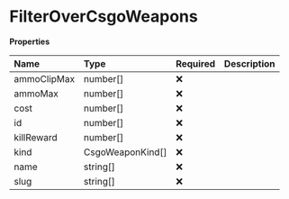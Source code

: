 # FilterOverCsgoWeapons

**Properties**

| Name        | Type             | Required | Description |
| :---------- | :--------------- | :------- | :---------- |
| ammoClipMax | number[]         | ❌       |             |
| ammoMax     | number[]         | ❌       |             |
| cost        | number[]         | ❌       |             |
| id          | number[]         | ❌       |             |
| killReward  | number[]         | ❌       |             |
| kind        | CsgoWeaponKind[] | ❌       |             |
| name        | string[]         | ❌       |             |
| slug        | string[]         | ❌       |             |

<!-- This file was generated by liblab | https://liblab.com/ -->
